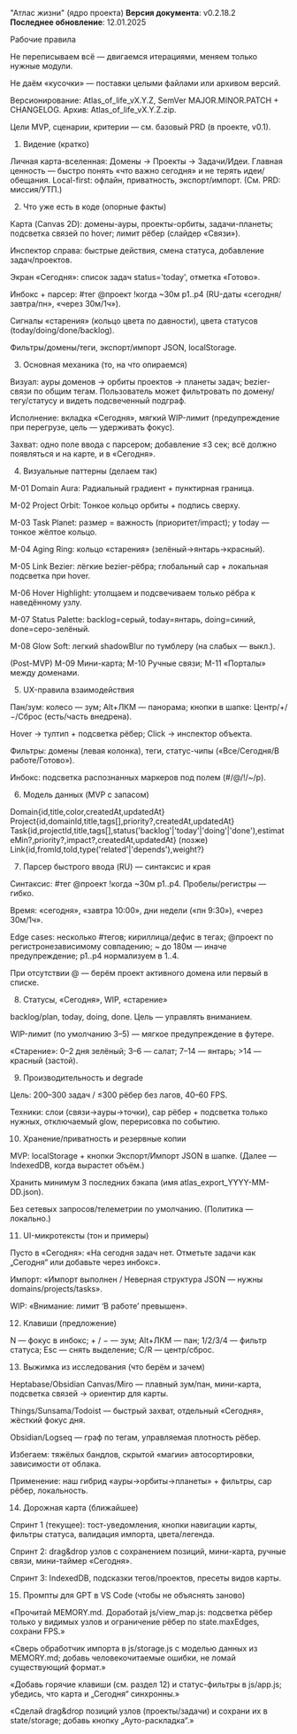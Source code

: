 "Атлас жизни" (ядро проекта)
**Версия документа**: v0.2.18.2  
**Последнее обновление**: 12.01.2025

Рабочие правила

Не переписываем всё — двигаемся итерациями, меняем только нужные модули.

Не даём «кусочки» — поставки целыми файлами или архивом версий.

Версионирование: Atlas_of_life_vX.Y.Z, SemVer MAJOR.MINOR.PATCH + CHANGELOG. Архив: Atlas_of_life_vX.Y.Z.zip.

Цели MVP, сценарии, критерии — см. базовый PRD (в проекте, v0.1).

1. Видение (кратко)

Личная карта-вселенная: Домены → Проекты → Задачи/Идеи. Главная ценность — быстро понять «что важно сегодня» и не терять идеи/обещания. Local-first: офлайн, приватность, экспорт/импорт. (См. PRD: миссия/УТП.)

2. Что уже есть в коде (опорные факты)

Карта (Canvas 2D): домены-ауры, проекты-орбиты, задачи-планеты; подсветка связей по hover; лимит рёбер (слайдер «Связи»).

Инспектор справа: быстрые действия, смена статуса, добавление задач/проектов.

Экран «Сегодня»: список задач status='today', отметка «Готово».

Инбокс + парсер: #тег @проект !когда ~30м p1..p4 (RU-даты «сегодня/завтра/пн», «через 30м/1ч»).

Сигналы «старения» (кольцо цвета по давности), цвета статусов (today/doing/done/backlog).

Фильтры/домены/теги, экспорт/импорт JSON, localStorage.

3. Основная механика (то, на что опираемся)

Визуал: ауры доменов → орбиты проектов → планеты задач; bezier-связи по общим тегам. Пользователь может фильтровать по домену/тегу/статусу и видеть подсвеченный подграф.

Исполнение: вкладка «Сегодня», мягкий WIP-лимит (предупреждение при перегрузе, цель — удерживать фокус).

Захват: одно поле ввода с парсером; добавление ≤3 сек; всё должно появляться и на карте, и в «Сегодня».

4. Визуальные паттерны (делаем так)

M-01 Domain Aura: Радиальный градиент + пунктирная граница.

M-02 Project Orbit: Тонкое кольцо орбиты + подпись сверху.

M-03 Task Planet: размер = важность (приоритет/impact); у today — тонкое жёлтое кольцо.

M-04 Aging Ring: кольцо «старения» (зелёный→янтарь→красный).

M-05 Link Bezier: лёгкие bezier-рёбра; глобальный cap + локальная подсветка при hover.

M-06 Hover Highlight: утолщаем и подсвечиваем только рёбра к наведённому узлу.

M-07 Status Palette: backlog=серый, today=янтарь, doing=синий, done=серо-зелёный.

M-08 Glow Soft: легкий shadowBlur по тумблеру (на слабых — выкл.).

(Post-MVP) M-09 Мини-карта; M-10 Ручные связи; M-11 «Порталы» между доменами.

5. UX-правила взаимодействия

Пан/зум: колесо — зум; Alt+ЛКМ — панорама; кнопки в шапке: Центр/+/−/Сброс (есть/часть внедрена).

Hover → тултип + подсветка рёбер; Click → инспектор объекта.

Фильтры: домены (левая колонка), теги, статус-чипы («Все/Сегодня/В работе/Готово»).

Инбокс: подсветка распознанных маркеров под полем (#/@/!/~/p).

6. Модель данных (MVP с запасом)

Domain{id,title,color,createdAt,updatedAt}
Project{id,domainId,title,tags[],priority?,createdAt,updatedAt}
Task{id,projectId,title,tags[],status('backlog'|'today'|'doing'|'done'),estimateMin?,priority?,impact?,createdAt,updatedAt}
(позже) Link{id,fromId,toId,type('related'|'depends'),weight?}

7. Парсер быстрого ввода (RU) — синтаксис и края

Синтаксис: #тег @проект !когда ~30м p1..p4. Пробелы/регистры — гибко.

Время: «сегодня», «завтра 10:00», дни недели («пн 9:30»), «через 30м/1ч».

Edge cases: несколько #тегов; кириллица/дефис в тегах; @проект по регистронезависимому совпадению; ~ до 180м — иначе предупреждение; p1..p4 нормализуем в 1..4.

При отсутствии @ — берём проект активного домена или первый в списке.

8. Статусы, «Сегодня», WIP, «старение»

backlog/plan, today, doing, done. Цель — управлять вниманием.

WIP-лимит (по умолчанию 3–5) — мягкое предупреждение в футере.

«Старение»: 0–2 дня зелёный; 3–6 — салат; 7–14 — янтарь; >14 — красный (застой).

9. Производительность и degrade

Цель: 200–300 задач / ≤300 рёбер без лагов, 40–60 FPS.

Техники: слои (связи→ауры→точки), cap рёбер + подсветка только нужных, отключаемый glow, перерисовка по событию.

10. Хранение/приватность и резервные копии

MVP: localStorage + кнопки Экспорт/Импорт JSON в шапке. (Далее — IndexedDB, когда вырастет объём.)

Хранить минимум 3 последних бэкапа (имя atlas_export_YYYY-MM-DD.json).

Без сетевых запросов/телеметрии по умолчанию. (Политика — локально.)

11. UI-микротексты (тон и примеры)

Пусто в «Сегодня»: «На сегодня задач нет. Отметьте задачи как „Сегодня“ или добавьте через инбокс».

Импорт: «Импорт выполнен / Неверная структура JSON — нужны domains/projects/tasks».

WIP: «Внимание: лимит ‘В работе’ превышен».

12. Клавиши (предложение)

N — фокус в инбокс; + / − — зум; Alt+ЛКМ — пан; 1/2/3/4 — фильтр статуса; Esc — снять выделение; C/R — центр/сброс.

13. Выжимка из исследования (что берём и зачем)

Heptabase/Obsidian Canvas/Miro — плавный зум/пан, мини-карта, подсветка связей → ориентир для карты.

Things/Sunsama/Todoist — быстрый захват, отдельный «Сегодня», жёсткий фокус дня.

Obsidian/Logseq — граф по тегам, управляемая плотность рёбер.

Избегаем: тяжёлых бандлов, скрытой «магии» автосортировки, зависимости от облака.

Применение: наш гибрид «ауры→орбиты→планеты» + фильтры, cap рёбер, локальность.

14. Дорожная карта (ближайшее)

Спринт 1 (текущее): тост-уведомления, кнопки навигации карты, фильтры статуса, валидация импорта, цвета/легенда.

Спринт 2: drag&drop узлов с сохранением позиций, мини-карта, ручные связи, мини-таймер «Сегодня».

Спринт 3: IndexedDB, подсказки тегов/проектов, пресеты видов карты.

15. Промпты для GPT в VS Code (чтобы не объяснять заново)

«Прочитай MEMORY.md. Доработай js/view_map.js: подсветка рёбер только у видимых узлов и ограничение рёбер по state.maxEdges, сохрани FPS.»

«Сверь обработчик импорта в js/storage.js с моделью данных из MEMORY.md; добавь человекочитаемые ошибки, не ломай существующий формат.»

«Добавь горячие клавиши (см. раздел 12) и статус-фильтры в js/app.js; убедись, что карта и „Сегодня“ синхронны.»

«Сделай drag&drop позиций узлов (проекты/задачи) и сохрани их в state/storage; добавь кнопку „Ауто-раскладка“.»
